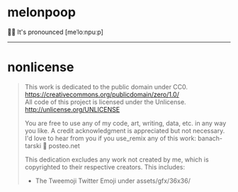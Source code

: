 # melonpoop
🍉💩 It's pronounced [meˈloːnpuːp]

---

# nonlicense

> This work is dedicated to the public domain under CC0. https://creativecommons.org/publicdomain/zero/1.0/  
> All code of this project is licensed under the Unlicense. http://unlicense.org/UNLICENSE
> 
> You are free to use any of my code, art, writing, data, etc. in any way you like. A credit acknowledgment is appreciated but not necessary. I'd love to hear from you if you use_remix any of this work: banach-tarski 📧 posteo.net
> 
> This dedication excludes any work not created by me, which is copyrighted to their respective creators. This includes:  
> * The Tweemoji Twitter Emoji under assets/gfx/36x36/
